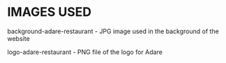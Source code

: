 # IMAGES USED

background-adare-restaurant - JPG image used in the background of the website

logo-adare-restaurant - PNG file of the logo for Adare
